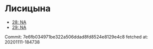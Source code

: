 # Лисицына
- [28: NA](28.md)
- [29: NA](29.md)

Commit: 7e6fb034971be322a506ddad8fd8524e8129e4c8
 fetched at: 20201111-184738
